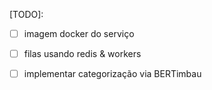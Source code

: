 [TODO]:


- [ ] imagem docker do serviço

- [ ] filas usando redis & workers

- [ ] implementar categorização via BERTimbau
